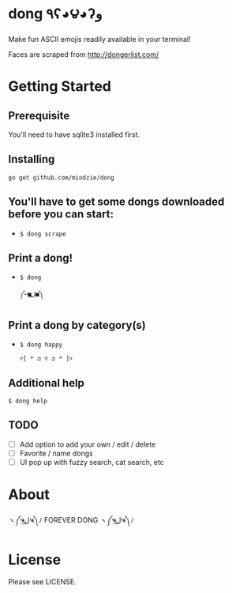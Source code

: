 # dong ٩ʕ◕౪◕ʔو
Make fun ASCII emojis readily available in your terminal!

Faces are scraped from http://dongerlist.com/

# Getting Started
## Prerequisite
You'll need to have sqlite3 installed first.

## Installing
`go get github.com/miodzie/dong`


## You'll have to get some dongs downloaded before you can start:
 - `$ dong scrape`
 
## Print a dong!
- `$ dong`

   `༼⌐■ل͟■༽`

## Print a dong by category(s)
- `$ dong happy` 

   `୧[ * ಡ ▽ ಡ * ]୨`

## Additional help
 `$ dong help`

## TODO
- [ ] Add option to add your own / edit / delete
- [ ] Favorite / name dongs
- [ ] UI pop up with fuzzy search, cat search, etc

# About
ヽ༼ຈل͜ຈ༽ﾉ FOREVER DONG ヽ༼ຈل͜ຈ༽ﾉ


# License

Please see LICENSE.

